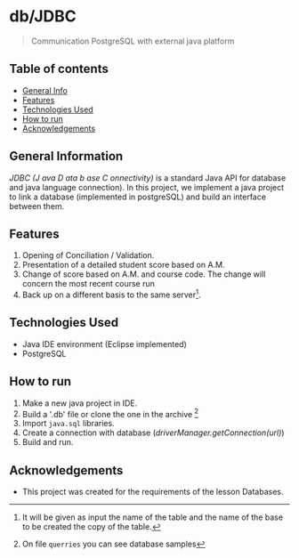 # db/JDBC
> Communication PostgreSQL with external java platform
 
  
 ## Table of contents
* [General Info](#general-information)
* [Features](#features)
* [Technologies Used](#technologies-used)
* [How to run](#how-to-run)
* [Acknowledgements](#acknowledgements)

## General Information
_JDBC (J ava D ata b ase C onnectivity)_ is a standard Java API for database and java language connection). In this project, we implement a java project to link a database (implemented in postgreSQL) and build an interface between them.  


## Features
1. Opening of Conciliation / Validation. 
2. Presentation of a detailed student score based on A.M. 
3. Change of score based on A.M. and course code. The change will concern the most recent course run 
4. Back up on a different basis to the same server[^1].

 ## Technologies Used
* Java IDE environment (Eclipse implemented)
* PostgreSQL

## How to run
1. Make a new java project in IDE.
2. Build a '.db' file or clone the one in the archive [^2]
2. Import  `java.sql` libraries.
3. Create a connection with database (_driverManager.getConnection(url)_)
4. Build and run.

## Acknowledgements
- This project was created for the requirements of the lesson Databases.


[^1]: It will be given as input the name of the table and the name of the base to be created the copy of the table.
[^2]: On file `querries` you can see database samples
